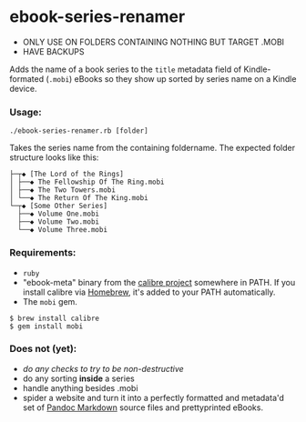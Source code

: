 # ebook-series-renamer
* ONLY USE ON FOLDERS CONTAINING NOTHING BUT TARGET .MOBI 
* HAVE BACKUPS

Adds the name of a book series to the `title` metadata field of Kindle-formated (`.mobi`) eBooks so they show up sorted by series name on a Kindle device.

### Usage:
`./ebook-series-renamer.rb [folder]`

Takes the series name from the containing foldername. The expected folder structure looks like this:
```
├─┬◆ [The Lord of the Rings]
│ ├──◆ The Fellowship Of The Ring.mobi
│ ├──◆ The Two Towers.mobi
│ └──◆ The Return Of The King.mobi
└─┬◆ [Some Other Series]
  ├──◆ Volume One.mobi
  ├──◆ Volume Two.mobi
  └──◆ Volume Three.mobi
```

### Requirements:
* `ruby`
* "ebook-meta" binary from the [calibre project](http://calibre-ebook.com) somewhere in PATH. If you install calibre via [Homebrew](https://brew.sh), it's added to your PATH automatically.
* The `mobi` gem.
```
$ brew install calibre
$ gem install mobi
```

### Does not (yet):
* *do any checks to try to be non-destructive*
* do any sorting **inside** a series
* handle anything besides .mobi
* spider a website and turn it into a perfectly formatted and metadata'd set of [Pandoc Markdown](http://pandoc.org/README.html#pandocs-markdown) source files and prettyprinted eBooks.
